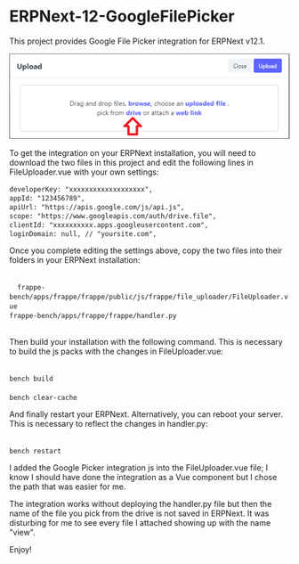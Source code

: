 # ERPNext-12-GoogleFilePicker

This project provides Google File Picker integration for ERPNext v12.1.

<img src="https://raw.githubusercontent.com/osmansen/ERPNext-12-GoogleFilePicker/master/googleFilePicker.png">

To get the integration on your ERPNext installation, you will need to download the two files in this project and edit the following lines in FileUploader.vue with your own settings:

	developerKey: "xxxxxxxxxxxxxxxxxxx",
	appId: "123456789",
	apiUrl: "https://apis.google.com/js/api.js",
	scope: "https://www.googleapis.com/auth/drive.file",
	clientId: "xxxxxxxxxx.apps.googleusercontent.com",
	loginDomain: null, // "yoursite.com",
<p>
Once you complete editing the settings above, copy the two files into their folders in your ERPNext installation:
</p><p><code>
  frappe-bench/apps/frappe/frappe/public/js/frappe/file_uploader/FileUploader.vue</code><br/>
  <code>frappe-bench/apps/frappe/frappe/handler.py
  </code></p>
<p>
Then build your installation with the following command. This is necessary to build the js packs with the changes in FileUploader.vue:
</p><p>
<code>
bench build<br/>
bench clear-cache
</code>
 </p>
 <p>
And finally restart your ERPNext. Alternatively, you can reboot your server. This is necessary to reflect the changes in handler.py:
</p>
<p>
  <code>
bench restart
</code></p>
<p>I added the Google Picker integration js into the FileUploader.vue file; I know I should have done the integration as a Vue component but I chose the path that was easier for me.</p>
<p>The integration works without deploying the handler.py file but then the name of the file you pick from the drive is not saved in ERPNext. It was disturbing for me to see every file I attached showing up with the name "view".</p> 
<p>Enjoy!</p>
